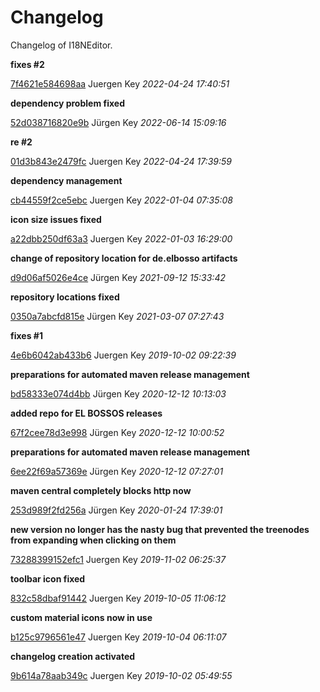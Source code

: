 # Changelog

Changelog of I18NEditor.


**fixes #2**


[7f4621e584698aa](https://github.com/elbosso/i18neditor/commit/7f4621e584698aa) Juergen Key *2022-04-24 17:40:51*



**dependency problem fixed**


[52d038716820e9b](https://github.com/elbosso/i18neditor/commit/52d038716820e9b) Jürgen Key *2022-06-14 15:09:16*



**re #2**


[01d3b843e2479fc](https://github.com/elbosso/i18neditor/commit/01d3b843e2479fc) Juergen Key *2022-04-24 17:39:59*



**dependency management**


[cb44559f2ce5ebc](https://github.com/elbosso/i18neditor/commit/cb44559f2ce5ebc) Juergen Key *2022-01-04 07:35:08*

**icon size issues fixed**


[a22dbb250df63a3](https://github.com/elbosso/i18neditor/commit/a22dbb250df63a3) Juergen Key *2022-01-03 16:29:00*

**change of repository location for de.elbosso artifacts**


[d9d06af5026e4ce](https://github.com/elbosso/i18neditor/commit/d9d06af5026e4ce) Jürgen Key *2021-09-12 15:33:42*

**repository locations fixed**


[0350a7abcfd815e](https://github.com/elbosso/i18neditor/commit/0350a7abcfd815e) Jürgen Key *2021-03-07 07:27:43*



**fixes #1**


[4e6b6042ab433b6](https://github.com/elbosso/i18neditor/commit/4e6b6042ab433b6) Juergen Key *2019-10-02 09:22:39*



**preparations for automated maven release management**


[bd58333e074d4bb](https://github.com/elbosso/i18neditor/commit/bd58333e074d4bb) Jürgen Key *2020-12-12 10:13:03*

**added repo for EL BOSSOS releases**


[67f2cee78d3e998](https://github.com/elbosso/i18neditor/commit/67f2cee78d3e998) Jürgen Key *2020-12-12 10:00:52*

**preparations for automated maven release management**


[6ee22f69a57369e](https://github.com/elbosso/i18neditor/commit/6ee22f69a57369e) Jürgen Key *2020-12-12 07:27:01*

**maven central completely blocks http now**


[253d989f2fd256a](https://github.com/elbosso/i18neditor/commit/253d989f2fd256a) Jürgen Key *2020-01-24 17:39:01*

**new version no longer has the nasty bug that prevented the treenodes from expanding when clicking on them**


[73288399152efc1](https://github.com/elbosso/i18neditor/commit/73288399152efc1) Juergen Key *2019-11-02 06:25:37*

**toolbar icon fixed**


[832c58dbaf91442](https://github.com/elbosso/i18neditor/commit/832c58dbaf91442) Juergen Key *2019-10-05 11:06:12*

**custom material icons now in use**


[b125c9796561e47](https://github.com/elbosso/i18neditor/commit/b125c9796561e47) Juergen Key *2019-10-04 06:11:07*

**changelog creation activated**


[9b614a78aab349c](https://github.com/elbosso/i18neditor/commit/9b614a78aab349c) Juergen Key *2019-10-02 05:49:55*



